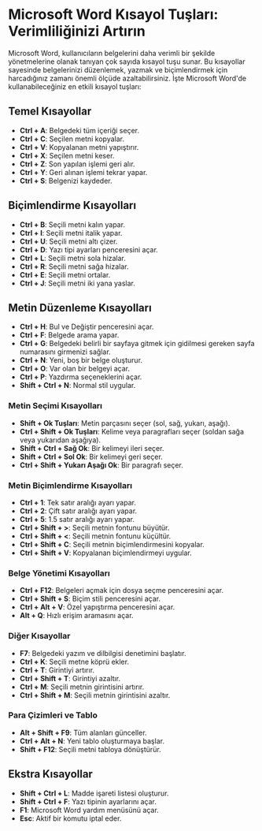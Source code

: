 # Microsoft Word Kısayol Tuşları: Verimliliğinizi Artırın

Microsoft Word, kullanıcıların belgelerini daha verimli bir şekilde yönetmelerine olanak tanıyan çok sayıda kısayol tuşu sunar. 
Bu kısayollar sayesinde belgelerinizi düzenlemek, yazmak ve biçimlendirmek için harcadığınız zamanı önemli ölçüde azaltabilirsiniz. 
İşte Microsoft Word'de kullanabileceğiniz en etkili kısayol tuşları:

## Temel Kısayollar

- **Ctrl + A**: Belgedeki tüm içeriği seçer.
- **Ctrl + C**: Seçilen metni kopyalar.
- **Ctrl + V**: Kopyalanan metni yapıştırır.
- **Ctrl + X**: Seçilen metni keser.
- **Ctrl + Z**: Son yapılan işlemi geri alır.
- **Ctrl + Y**: Geri alınan işlemi tekrar yapar.
- **Ctrl + S**: Belgenizi kaydeder.

## Biçimlendirme Kısayolları

- **Ctrl + B**: Seçili metni kalın yapar.
- **Ctrl + I**: Seçili metni italik yapar.
- **Ctrl + U**: Seçili metni altı çizer.
- **Ctrl + D**: Yazı tipi ayarları penceresini açar.
- **Ctrl + L**: Seçili metni sola hizalar.
- **Ctrl + R**: Seçili metni sağa hizalar.
- **Ctrl + E**: Seçili metni ortalar.
- **Ctrl + J**: Seçili metni iki yana yaslar.

## Metin Düzenleme Kısayolları

- **Ctrl + H**: Bul ve Değiştir penceresini açar.
- **Ctrl + F**: Belgede arama yapar.
- **Ctrl + G**: Belgedeki belirli bir sayfaya gitmek için gidilmesi gereken sayfa numarasını girmenizi sağlar.
- **Ctrl + N**: Yeni, boş bir belge oluşturur.
- **Ctrl + O**: Var olan bir belgeyi açar.
- **Ctrl + P**: Yazdırma seçeneklerini açar.
- **Shift + Ctrl + N**: Normal stil uygular.
  
### Metin Seçimi Kısayolları

- **Shift + Ok Tuşları**: Metin parçasını seçer (sol, sağ, yukarı, aşağı).
- **Ctrl + Shift + Ok Tuşları**: Kelime veya paragrafları seçer (soldan sağa veya yukarıdan aşağıya).
- **Shift + Ctrl + Sağ Ok**: Bir kelimeyi ileri seçer.
- **Shift + Ctrl + Sol Ok**: Bir kelimeyi geri seçer.
- **Ctrl + Shift + Yukarı Aşağı Ok**: Bir paragrafı seçer.

### Metin Biçimlendirme Kısayolları

- **Ctrl + 1**: Tek satır aralığı ayarı yapar.
- **Ctrl + 2**: Çift satır aralığı ayarı yapar.
- **Ctrl + 5**: 1.5 satır aralığı ayarı yapar.
- **Ctrl + Shift + >**: Seçili metnin fontunu büyütür.
- **Ctrl + Shift + <**: Seçili metnin fontunu küçültür.
- **Ctrl + Shift + C**: Seçili metnin biçimlendirmesini kopyalar.
- **Ctrl + Shift + V**: Kopyalanan biçimlendirmeyi uygular.

### Belge Yönetimi Kısayolları

- **Ctrl + F12**: Belgeleri açmak için dosya seçme penceresini açar.
- **Ctrl + Shift + S**: Biçim stili penceresini açar.
- **Ctrl + Alt + V**: Özel yapıştırma penceresini açar.
- **Alt + Q**: Hızlı erişim aramasını açar.

### Diğer Kısayollar

- **F7**: Belgedeki yazım ve dilbilgisi denetimini başlatır.
- **Ctrl + K**: Seçili metne köprü ekler.
- **Ctrl + T**: Girintiyi artırır.
- **Ctrl + Shift + T**: Girintiyi azaltır.
- **Ctrl + M**: Seçili metnin girintisini artırır.
- **Ctrl + Shift + M**: Seçili metnin girintisini azaltır.

### Para Çizimleri ve Tablo

- **Alt + Shift + F9**: Tüm alanları günceller.
- **Ctrl + Alt + N**: Yeni tablo oluşturmaya başlar.
- **Shift + F12**: Seçili metni tabloya dönüştürür.

## Ekstra Kısayollar

- **Shift + Ctrl + L**: Madde işareti listesi oluşturur.
- **Shift + Ctrl + F**: Yazı tipinin ayarlarını açar.
- **F1**: Microsoft Word yardım menüsünü açar.
- **Esc**: Aktif bir komutu iptal eder.


